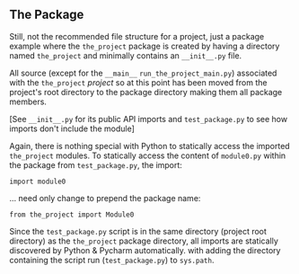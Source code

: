 ## The Package
[The Package]: #the-package

Still, not the recommended file structure for a project, just a package
example where the `the_project` package is created by having a directory
named `the_project` and minimally contains an `__init__.py` file.

All source (except for the `__main__` `run_the_project_main.py`)
associated with the `the_project` *project* so at this point has been
moved from the project's root directory to the package directory making
them all package members.

\[See `__init__.py` for its public API imports and `test_package.py` to
see how imports don't include the module]

Again, there is nothing special with Python to statically access the
imported `the_project` modules. To statically access the content of
`module0.py` within the package from `test_package.py`, the import:

```
import module0
```

... need only change to prepend the package name:

```
from the_project import Module0
```

Since the `test_package.py` script is in the same directory (project
root directory) as the `the_project` package directory, all imports are
statically discovered by Python & Pycharm automatically. with adding the
directory containing the script run (`test_package.py`) to `sys.path`.


